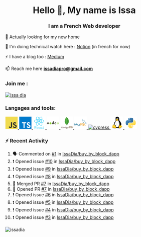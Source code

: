 <h1 align="center">Hello 👋, My name is Issa</h1>
<h3 align="center">I am a French Web developer</h3>


🔭 Actually looking for my new home


📝 I'm doing technical watch here :  [Notion](https://www.notion.so/Veille-Techno-Issa-2572f315bd9348c3a13dcb8b8c3cdb0d) (in french for now)

⚡ I have a blog too : [Medium](https://medium.com/@issadia)

📫 Reach me here **issadiapro@gmail.com**

<h3 align="left">Join me :</h3>
<p align="left">
<a href="https://linkedin.com/in/issa-dia-dev/" target="blank"><img align="center" src="https://raw.githubusercontent.com/rahuldkjain/github-profile-readme-generator/master/src/images/icons/Social/linked-in-alt.svg" alt="issa dia" height="30" width="40" /></a>
</p>

<h3 align="left">Langages and tools:</h3>
<p align="left"> 
  <a href="https://developer.mozilla.org/en-US/docs/Web/JavaScript" target="_blank"> <img src="https://raw.githubusercontent.com/devicons/devicon/master/icons/javascript/javascript-original.svg" alt="javascript" width="40" height="40"/> </a>
  <a href="https://www.typescriptlang.org/" target="_blank"> <img src="https://raw.githubusercontent.com/devicons/devicon/master/icons/typescript/typescript-original.svg" alt="typescript" width="40" height="40"/> </a>
  <a href="https://reactjs.org/" target="_blank"> <img src="https://raw.githubusercontent.com/devicons/devicon/master/icons/react/react-original-wordmark.svg" alt="react" width="40" height="40"/> </a>
  <a href="https://nodejs.org" target="_blank"> <img src="https://raw.githubusercontent.com/devicons/devicon/master/icons/nodejs/nodejs-original-wordmark.svg" alt="nodejs" width="40" height="40"/> </a>
   <a href="https://www.mongodb.com/" target="_blank"> <img src="https://raw.githubusercontent.com/devicons/devicon/master/icons/mongodb/mongodb-original-wordmark.svg" alt="mongodb" width="40" height="40"/> </a>
  <a href="https://www.mysql.com/" target="_blank"> <img src="https://raw.githubusercontent.com/devicons/devicon/master/icons/mysql/mysql-original-wordmark.svg" alt="mysql" width="40" height="40"/> </a>
  <a href="https://www.cypress.io" target="_blank"> <img src="https://raw.githubusercontent.com/simple-icons/simple-icons/6e46ec1fc23b60c8fd0d2f2ff46db82e16dbd75f/icons/cypress.svg" alt="cypress" width="40" height="40"/> </a>
  <a href="https://www.linux.org/" target="_blank"> <img src="https://raw.githubusercontent.com/devicons/devicon/master/icons/linux/linux-original.svg" alt="linux" width="40" height="40"/> </a> 
    <a href="https://www.python.org" target="_blank"> <img src="https://raw.githubusercontent.com/devicons/devicon/master/icons/python/python-original.svg" alt="python" width="40" height="40"/> </a>
</p>

### :zap: Recent Activity

<!--START_SECTION:activity-->
1. 🗣 Commented on [#1](https://github.com/IssaDia/buy_by_block_dapp/issues/1) in [IssaDia/buy_by_block_dapp](https://github.com/IssaDia/buy_by_block_dapp)
2. ❗️ Opened issue [#10](https://github.com/IssaDia/buy_by_block_dapp/issues/10) in [IssaDia/buy_by_block_dapp](https://github.com/IssaDia/buy_by_block_dapp)
3. ❗️ Opened issue [#9](https://github.com/IssaDia/buy_by_block_dapp/issues/9) in [IssaDia/buy_by_block_dapp](https://github.com/IssaDia/buy_by_block_dapp)
4. ❗️ Opened issue [#8](https://github.com/IssaDia/buy_by_block_dapp/issues/8) in [IssaDia/buy_by_block_dapp](https://github.com/IssaDia/buy_by_block_dapp)
5. 🎉 Merged PR [#7](https://github.com/IssaDia/buy_by_block_dapp/pull/7) in [IssaDia/buy_by_block_dapp](https://github.com/IssaDia/buy_by_block_dapp)
6. 💪 Opened PR [#7](https://github.com/IssaDia/buy_by_block_dapp/pull/7) in [IssaDia/buy_by_block_dapp](https://github.com/IssaDia/buy_by_block_dapp)
7. ❗️ Opened issue [#6](https://github.com/IssaDia/buy_by_block_dapp/issues/6) in [IssaDia/buy_by_block_dapp](https://github.com/IssaDia/buy_by_block_dapp)
8. ❗️ Opened issue [#5](https://github.com/IssaDia/buy_by_block_dapp/issues/5) in [IssaDia/buy_by_block_dapp](https://github.com/IssaDia/buy_by_block_dapp)
9. ❗️ Opened issue [#4](https://github.com/IssaDia/buy_by_block_dapp/issues/4) in [IssaDia/buy_by_block_dapp](https://github.com/IssaDia/buy_by_block_dapp)
10. ❗️ Opened issue [#3](https://github.com/IssaDia/buy_by_block_dapp/issues/3) in [IssaDia/buy_by_block_dapp](https://github.com/IssaDia/buy_by_block_dapp)
<!--END_SECTION:activity-->

<p><img align="center" src="https://github-readme-streak-stats.herokuapp.com/?user=issadia&" alt="issadia" /></p>

